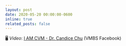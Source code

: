 ```yaml
---
layout: post
date: 2020-05-20 00:00:00-0600
inline: true
related_posts: false
---
```


🖥️ *Video*: [I AM CVM - Dr. Candice Chu](https://www.facebook.com/share/v/1NLExhsBQq/) (VMBS Facebook)